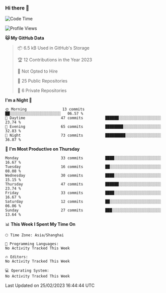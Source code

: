 ### Hi there 👋

<!--
**robinWongM/robinWongM** is a ✨ _special_ ✨ repository because its `README.md` (this file) appears on your GitHub profile.

Here are some ideas to get you started:

- 🔭 I’m currently working on ...
- 🌱 I’m currently learning ...
- 👯 I’m looking to collaborate on ...
- 🤔 I’m looking for help with ...
- 💬 Ask me about ...
- 📫 How to reach me: ...
- 😄 Pronouns: ...
- ⚡ Fun fact: ...
-->

<!--START_SECTION:waka-->
![Code Time](http://img.shields.io/badge/Code%20Time-121%20hrs%2034%20mins-blue)

![Profile Views](http://img.shields.io/badge/Profile%20Views-0-blue)

**🐱 My GitHub Data** 

> 📦 6.5 kB Used in GitHub's Storage 
 > 
> 🏆 12 Contributions in the Year 2023
 > 
> 🚫 Not Opted to Hire
 > 
> 📜 25 Public Repositories 
 > 
> 🔑 6 Private Repositories 
 > 
**I'm a Night 🦉** 

```text
🌞 Morning                13 commits          ██░░░░░░░░░░░░░░░░░░░░░░░   06.57 % 
🌆 Daytime                47 commits          ██████░░░░░░░░░░░░░░░░░░░   23.74 % 
🌃 Evening                65 commits          ████████░░░░░░░░░░░░░░░░░   32.83 % 
🌙 Night                  73 commits          █████████░░░░░░░░░░░░░░░░   36.87 % 
```
📅 **I'm Most Productive on Thursday** 

```text
Monday                   33 commits          ████░░░░░░░░░░░░░░░░░░░░░   16.67 % 
Tuesday                  16 commits          ██░░░░░░░░░░░░░░░░░░░░░░░   08.08 % 
Wednesday                30 commits          ████░░░░░░░░░░░░░░░░░░░░░   15.15 % 
Thursday                 47 commits          ██████░░░░░░░░░░░░░░░░░░░   23.74 % 
Friday                   33 commits          ████░░░░░░░░░░░░░░░░░░░░░   16.67 % 
Saturday                 12 commits          ██░░░░░░░░░░░░░░░░░░░░░░░   06.06 % 
Sunday                   27 commits          ███░░░░░░░░░░░░░░░░░░░░░░   13.64 % 
```


📊 **This Week I Spent My Time On** 

```text
🕑︎ Time Zone: Asia/Shanghai

💬 Programming Languages: 
No Activity Tracked This Week

🔥 Editors: 
No Activity Tracked This Week

💻 Operating System: 
No Activity Tracked This Week
```


 Last Updated on 25/02/2023 16:44:44 UTC
<!--END_SECTION:waka-->
